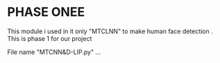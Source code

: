 # PHASE ONEE
This module i used in it only "MTCLNN" to make human face detection .
This is phase 1 for our project

File name "MTCNN&D-LIP.py" ... 

